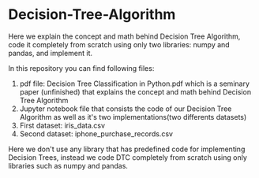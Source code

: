 # Decision-Tree-Algorithm

Here we explain the concept and math behind Decision Tree Algorithm, code it completely from scratch using only two libraries: numpy and pandas, and implement it. 

In this repository you can find following files:
1. pdf file: Decision Tree Classification in Python.pdf which is a seminary paper (unfinished) that explains the concept and math behind Decision Tree Algorithm 
2. Jupyter notebook file that consists the code of our Decision Tree Algorithm as well as it's two implementations(two differents datasets)
3. First dataset: iris_data.csv
4. Second dataset: iphone_purchase_records.csv

Here we don't use any library that has predefined code for implementing Decision Trees, instead we code DTC completely from scratch using only libraries such as numpy and pandas.
